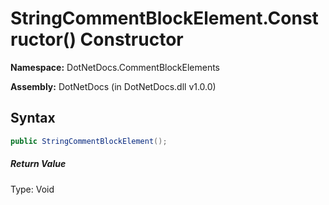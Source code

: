 # StringCommentBlockElement.Constructor() Constructor
**Namespace:** DotNetDocs.CommentBlockElements

**Assembly:** DotNetDocs (in DotNetDocs.dll v1.0.0)
## Syntax
```csharp
public StringCommentBlockElement();
```
##### Return Value
Type: Void



